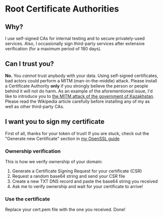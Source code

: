 # Root Certificate Authorities

## Why?
I use self-signed CAs for internal testing and to secure privately-used services.
Also, I occasionally sign third-party services after extensive verification (for a maximum period of 180 days).

## Can I trust you?
**No.** You *cannot* trust anybody with your data. Using self-signed certificates, bad actors could perform a MITM (man-in-the-middle) attack. Please install a Certificate Authority **only** if you strongly believe the person or people behind it will not do harm.
As an example of the aforementioned issue, I'd like to introduce you to [the MITM attack of the government of Kazakhstan](https://en.wikipedia.org/wiki/Kazakhstan_man-in-the-middle_attack). Please read the Wikipedia article carefully before installing any of my as well as other third-party CAs.

## I want you to sign my certificate
First of all, thanks for your token of trust!
If you are stuck, check out the "Generate new Certificate" section in [my OpenSSL guide](https://github.com/0xb1b1/cheat-sheets/blob/main/networking/ssl/self-signed.md)

### Ownership verification
This is how we verify ownership of your domain:
1. Generate a Certificate Signing Request for your certificate (CSR)
2. Request a random base64 string and send your CSR file
3. Create a new TXT DNS record and paste the base64 string you received
4. Ask me to verify ownership and wait for your certificate to arrive!

### Use the certificate
Replace your cert.pem file with the one you received. Done!

